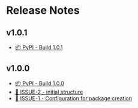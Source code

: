 # Release Notes

## v1.0.1

- [📦 PyPI - Build 1.0.1](https://github.com/MyLinuxProfile/linux-profile-plugin/releases/tag/v1.0.1)

## v1.0.0

- [📦 PyPI - Build 1.0.0](https://github.com/MyLinuxProfile/linux-profile-plugin/releases/tag/v1.0.0)
- [📌 ISSUE-2 - initial structure](https://github.com/MyLinuxProfile/linux-profile/issues/2)
- [📌 ISSUE-1 - Configuration for package creation](https://github.com/MyLinuxProfile/linux-profile/issues/1)
